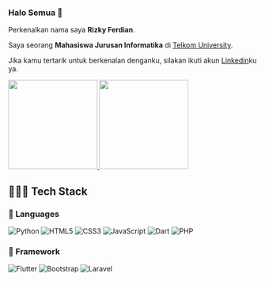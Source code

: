 ### Halo Semua 👋

Perkenalkan nama saya **Rizky Ferdian**.

Saya seorang **Mahasiswa Jurusan Informatika** di [Telkom University](https://telkomuniversity.ac.id/).

Jika kamu tertarik untuk berkenalan denganku, silakan ikuti akun [Linkedin](https://www.linkedin.com/in/rizky-ferdian-04/)ku ya.

<p align="left">
<a href="https://github.com/rizkyferdian">
  <img height="180em" src="https://github-readme-stats-eight-theta.vercel.app/api?username=rizkyferdian&show_icons=true&theme=algolia&include_all_commits=true&count_private=true"/>
  <img height="180em" src="https://github-readme-stats-eight-theta.vercel.app/api/top-langs/?username=rizkyferdian&layout=compact&langs_count=8&theme=algolia"/>
</a>
</p>

## 🧑🏻‍💻 Tech Stack

### 📕 Languages

![Python](https://img.shields.io/badge/Python-FFD43B?style=for-the-badge&logo=python&logoColor=306998)
![HTML5](https://img.shields.io/badge/HTML5-E34F26?style=for-the-badge&logo=html5&logoColor=white)
![CSS3](https://img.shields.io/badge/CSS3-1572B6?style=for-the-badge&logo=css3&logoColor=white)
![JavaScript](https://img.shields.io/badge/JavaScript-323330?style=for-the-badge&logo=javascript&logoColor=F7DF1E)
![Dart](https://img.shields.io/badge/Dart-0175C2?style=for-the-badge&logo=dart&logoColor=white)
![PHP](https://img.shields.io/badge/PHP-777BB4?style=for-the-badge&logo=php&logoColor=white)


### 🧩 Framework
![Flutter](https://img.shields.io/badge/Flutter-02569B?style=for-the-badge&logo=flutter&logoColor=white)
![Bootstrap](	https://img.shields.io/badge/Bootstrap-563D7C?style=for-the-badge&logo=bootstrap&logoColor=white)
![Laravel](https://img.shields.io/badge/Laravel-FF2D20?style=for-the-badge&logo=laravel&logoColor=white)
